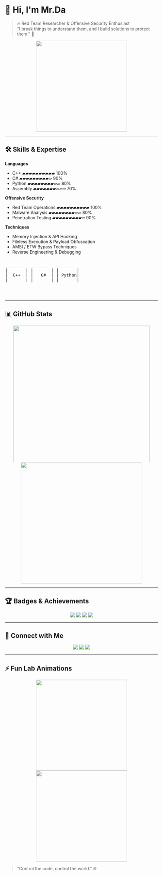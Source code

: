 # 👋 Hi, I'm Mr.Da

> 🔥 Red Team Researcher & Offensive Security Enthusiast  
> "I break things to understand them, and I build solutions to protect them." 🔐

<p align="center">
  <img src="https://dl5.weshineapp.com/gif/20160922/t3_b767405b123f35e5c2667e720aff57d8.gif" width="300"/>
</p>

---

## 🛠 Skills & Expertise

**Languages**
- C++ ▰▰▰▰▰▰▰▰▰▰ 100%
- C# ▰▰▰▰▰▰▰▰▰▱ 90%
- Python ▰▰▰▰▰▰▰▰▱▱ 80%
- Assembly ▰▰▰▰▰▰▰▱▱▱ 70%

**Offensive Security**
- Red Team Operations ▰▰▰▰▰▰▰▰▰▰ 100%
- Malware Analysis ▰▰▰▰▰▰▰▰▱▱ 80%
- Penetration Testing ▰▰▰▰▰▰▰▰▰▱ 90%

**Techniques**
- Memory Injection & API Hooking  
- Fileless Execution & Payload Obfuscation  
- AMSI / ETW Bypass Techniques  
- Reverse Engineering & Debugging  

<p align="center">
<pre>
<pre>
_______   _______   _______  
|       | |       | |       | 
|  C++  | |   C#  | | Python| 
|_______| |_______| |_______| 
</pre>

</pre>
</p>

---

## 📊 GitHub Stats

<p align="center">
  <img src="https://github-profile-trophy.vercel.app/?username=kk159963&theme=radical&no-frame=true&row=1&column=6" width="450" />

  <img src="https://github-readme-stats.vercel.app/api/top-langs/?username=kk159963&layout=compact&theme=radical" width="400" />
</p>

---

## 🏆 Badges & Achievements

<p align="center">
  <img src="https://img.shields.io/badge/C++-Expert-blue?style=for-the-badge&logo=c%2B%2B"/>
  <img src="https://img.shields.io/badge/C%23-Expert-blueviolet?style=for-the-badge&logo=c-sharp"/>
  <img src="https://img.shields.io/badge/Python-Advanced-yellow?style=for-the-badge&logo=python"/>
  <img src="https://img.shields.io/badge/RedTeam-Research-red?style=for-the-badge"/>
</p>

---

## 🔗 Connect with Me

<p align="center">
  <a href="https://github.com/kk159963"><img src="https://img.shields.io/badge/GitHub-kk159963-black?style=for-the-badge&logo=github"/></a>
  <a href="#"><img src="https://img.shields.io/badge/LinkedIn-Profile-blue?style=for-the-badge&logo=linkedin"/></a>
  <a href="#"><img src="https://img.shields.io/badge/Twitter-@YourHandle-1DA1F2?style=for-the-badge&logo=twitter"/></a>
</p>

---

## ⚡ Fun Lab Animations

<p align="center">
  <img src="https://media.giphy.com/media/l0MYt5jPR6QX5pnqM/giphy.gif" width="300"/>
  <img src="https://media.giphy.com/media/xT0GqF7V7DgHfTe9y0/giphy.gif" width="300"/>
</p>

> "Control the code, control the world." 🌐
